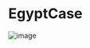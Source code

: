 # EgyptCase

![image](https://github.com/frkntlr/EgyptCase/assets/14142761/5e3ecc03-6a11-4610-9491-c7f4c08a18ad)
